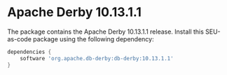 # Apache Derby 10.13.1.1

The package contains the Apache Derby 10.13.1.1 release. Install this SEU-as-code
package using the following dependency:
```groovy
dependencies {
	software 'org.apache.db-derby:db-derby:10.13.1.1'
}
```
